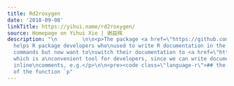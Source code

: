 ```yaml
---
title: Rd2roxygen
date: '2018-09-08'
linkTitle: https://yihui.name/rd2roxygen/
source: Homepage on Yihui Xie | 谢益辉
description: "\n        \n\n<p>The package <a href=\"https://github.com/yihui/Rd2roxygen\"><strong>Rd2roxygen</strong></a>
  helps R package developers who\nused to write R documentation in the raw LaTeX-like
  commands but now want to\nswitch their documentation to <a href=\"https://cran.r-project.org/package=roxygen2\"><strong>roxygen2</strong></a>,
  which is a\nconvenient tool for developers, since we can write documentation as
  inline\ncomments, e.g.</p>\n\n<pre><code class=\"language-r\">## the source code
  of the function `p"
---
```

